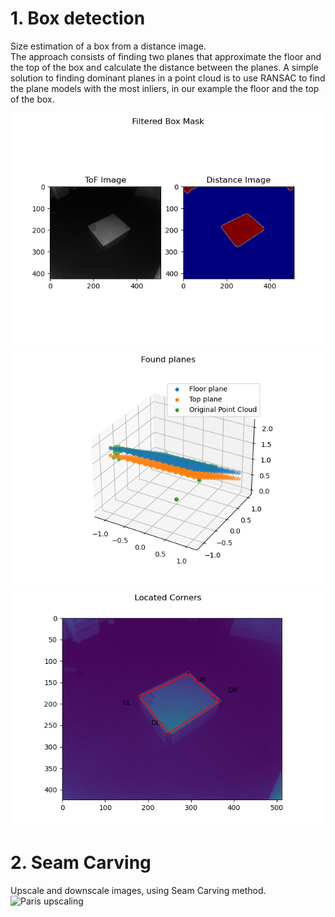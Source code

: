# 1. Box detection
Size estimation of a box from a distance image.  
The approach consists of finding two planes that approximate the floor and the top of
the box and calculate the distance between the planes. A simple solution to finding dominant planes in
a point cloud is to use RANSAC to find the plane models with the most inliers, in our example the
floor and the top of the box.

![Input image and mask](/images/1/mask.png "Input image and mask")  
![Detected planes](/images/1/planes.png "Detected planes")  
![Detected corners](/images/1/corners.png "Detected corners")  

# 2. Seam Carving  
Upscale and downscale images, using Seam Carving method.  
![Paris upscaling](/images/2/paris_resize.gif "Paris upscaling")  
